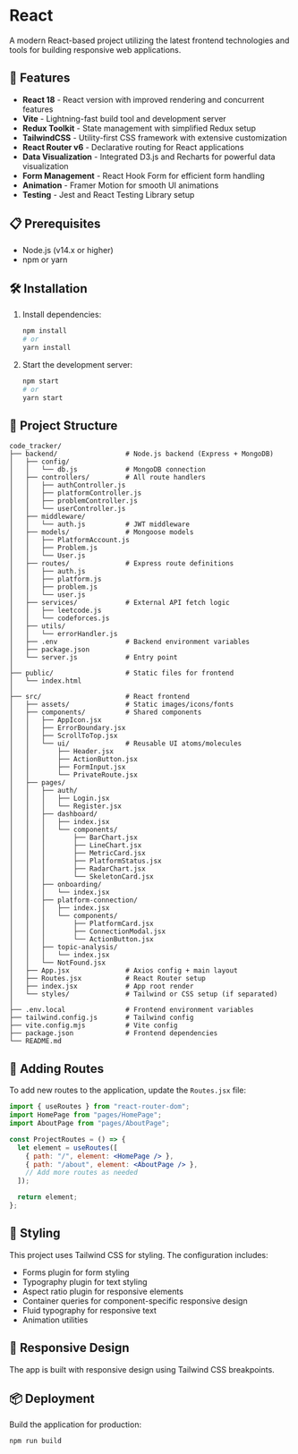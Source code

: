 # React

A modern React-based project utilizing the latest frontend technologies and tools for building responsive web applications.

## 🚀 Features

- **React 18** - React version with improved rendering and concurrent features
- **Vite** - Lightning-fast build tool and development server
- **Redux Toolkit** - State management with simplified Redux setup
- **TailwindCSS** - Utility-first CSS framework with extensive customization
- **React Router v6** - Declarative routing for React applications
- **Data Visualization** - Integrated D3.js and Recharts for powerful data visualization
- **Form Management** - React Hook Form for efficient form handling
- **Animation** - Framer Motion for smooth UI animations
- **Testing** - Jest and React Testing Library setup

## 📋 Prerequisites

- Node.js (v14.x or higher)
- npm or yarn

## 🛠️ Installation

1. Install dependencies:
   ```bash
   npm install
   # or
   yarn install
   ```
   
2. Start the development server:
   ```bash
   npm start
   # or
   yarn start
   ```

## 📁 Project Structure

```
code_tracker/
├── backend/                 # Node.js backend (Express + MongoDB)
│   ├── config/
│   │   └── db.js            # MongoDB connection
│   ├── controllers/         # All route handlers
│   │   ├── authController.js
│   │   ├── platformController.js
│   │   ├── problemController.js
│   │   └── userController.js
│   ├── middleware/
│   │   └── auth.js          # JWT middleware
│   ├── models/              # Mongoose models
│   │   ├── PlatformAccount.js
│   │   ├── Problem.js
│   │   └── User.js
│   ├── routes/              # Express route definitions
│   │   ├── auth.js
│   │   ├── platform.js
│   │   ├── problem.js
│   │   └── user.js
│   ├── services/            # External API fetch logic
│   │   ├── leetcode.js
│   │   └── codeforces.js
│   ├── utils/
│   │   └── errorHandler.js
│   ├── .env                 # Backend environment variables
│   ├── package.json
│   └── server.js            # Entry point
│
├── public/                  # Static files for frontend
│   └── index.html
│
├── src/                     # React frontend
│   ├── assets/              # Static images/icons/fonts
│   ├── components/          # Shared components
│   │   ├── AppIcon.jsx
│   │   ├── ErrorBoundary.jsx
│   │   ├── ScrollToTop.jsx
│   │   └── ui/              # Reusable UI atoms/molecules
│   │       ├── Header.jsx
│   │       ├── ActionButton.jsx
│   │       ├── FormInput.jsx
│   │       └── PrivateRoute.jsx
│   ├── pages/
│   │   ├── auth/
│   │   │   ├── Login.jsx
│   │   │   └── Register.jsx
│   │   ├── dashboard/
│   │   │   ├── index.jsx
│   │   │   └── components/
│   │   │       ├── BarChart.jsx
│   │   │       ├── LineChart.jsx
│   │   │       ├── MetricCard.jsx
│   │   │       ├── PlatformStatus.jsx
│   │   │       ├── RadarChart.jsx
│   │   │       └── SkeletonCard.jsx
│   │   ├── onboarding/
│   │   │   └── index.jsx
│   │   ├── platform-connection/
│   │   │   ├── index.jsx
│   │   │   └── components/
│   │   │       ├── PlatformCard.jsx
│   │   │       ├── ConnectionModal.jsx
│   │   │       └── ActionButton.jsx
│   │   ├── topic-analysis/
│   │   │   └── index.jsx
│   │   └── NotFound.jsx
│   ├── App.jsx              # Axios config + main layout
│   ├── Routes.jsx           # React Router setup
│   ├── index.jsx            # App root render
│   └── styles/              # Tailwind or CSS setup (if separated)
│
├── .env.local               # Frontend environment variables
├── tailwind.config.js       # Tailwind config
├── vite.config.mjs          # Vite config
├── package.json             # Frontend dependencies
└── README.md

```

## 🧩 Adding Routes

To add new routes to the application, update the `Routes.jsx` file:

```jsx
import { useRoutes } from "react-router-dom";
import HomePage from "pages/HomePage";
import AboutPage from "pages/AboutPage";

const ProjectRoutes = () => {
  let element = useRoutes([
    { path: "/", element: <HomePage /> },
    { path: "/about", element: <AboutPage /> },
    // Add more routes as needed
  ]);

  return element;
};
```

## 🎨 Styling

This project uses Tailwind CSS for styling. The configuration includes:

- Forms plugin for form styling
- Typography plugin for text styling
- Aspect ratio plugin for responsive elements
- Container queries for component-specific responsive design
- Fluid typography for responsive text
- Animation utilities

## 📱 Responsive Design

The app is built with responsive design using Tailwind CSS breakpoints.


## 📦 Deployment

Build the application for production:

```bash
npm run build

